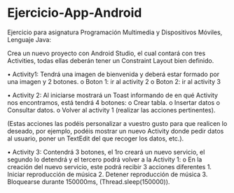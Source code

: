 # Ejercicio-App-Android
Ejercicio para asignatura Programación Multimedia y Dispositivos Móviles, Lenguaje Java:

Crea un nuevo proyecto con Android Studio, el cual contará con tres Activities, todas ellas deberán tener un Constraint Layout bien definido.

• Activity1: Tendrá una imagen de bienvenida y deberá estar formado por una imagen y 2 botones.
    o Boton 1: ir al activity 2
    o Boton 2: ir al activity 3
    
• Activity 2: Al iniciarse mostrará un Toast informando de en qué Activity nos encontramos, está tendrá 4 botones:
    o Crear tabla.
    o Insertar datos
    o Consultar datos.
    o Volver al activity 1 (realizar las acciones pertinentes).
    
(Estas acciones las podéis personalizar a vuestro gusto para que realicen lo deseado, por ejemplo, podéis mostrar un nuevo Activity donde pedir datos al usuario, poner un TextEdit del que recoger los datos, etc.).

• Activity 3: Contendrá 3 botones, el 1ro creará un nuevo servicio, el segundo lo detendrá y el tercero podrá volver a la Activity 1:
    o En la creación del nuevo servicio, este podrá recibir 3 acciones diferentes
      1. Iniciar reproducción de música
      2. Detener reproducción de música
      3. Bloquearse durante 150000ms, (Thread.sleep(150000)).
